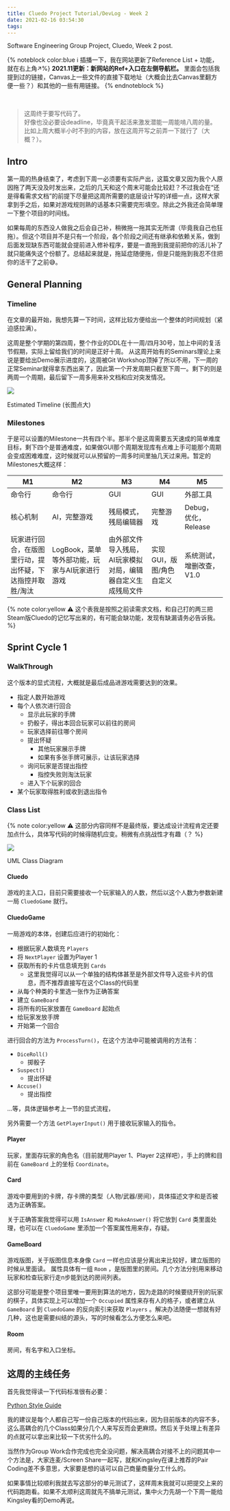```yaml
---
title: Cluedo Project Tutorial/DevLog - Week 2
date: 2021-02-16 03:54:30
tags:
---
```


Software Engineering Group Project, Cluedo, Week 2 post.
<!-- more -->

{% noteblock color:blue ℹ 插播一下，我在网站更新了Reference List + 功能，就在右上角↗%}
**2021.11更新：新网站的Ref+入口在左侧导航栏。**
里面会包括我提到过的链接，Canvas上一些文件的直接下载地址（大概会比去Canvas里翻方便一些？）和其他的一些有用链接。
{% endnoteblock %}

<br>

>这周终于要写代码了。<br>好像也没必要设deadline，毕竟真干起活来激发潜能一周能啃八周的量。<br>比如上周大概半小时不到的内容，放在这周开写之前弄一下就行了（大概？）。


## Intro


第一周的热身结束了，考虑到下周一必须要有实际产出，这篇文章又因为我个人原因拖了两天没及时发出来，之后的几天和这个周末可能会比较赶？不过我会在“还是得看需求文档”的前提下尽量把这周所需要的底层设计写的详细一点，这样大家拿到手之后，如果对游戏规则熟的话基本只需要完形填空。除此之外我还会简单理一下整个项目的时间线。

如果每周的东西没人做我之后会自己补，稍微拖一拖其实无所谓（毕竟我自己也狂拖）。但这个项目并不是只有一个阶段，各个阶段之间还有继承和依赖关系，做到后面发现缺东西可能就会提前进入修补程序，要是一直拖到我提前把你的活儿补了就只能痛失这个份额了。总结起来就是，拖延症随便拖，但是只能拖到我忍不住把你的活干了之前😅。


## General Planning

### Timeline

在文章的最开始，我想先算一下时间，这样比较方便给出一个整体的时间规划（紧迫感拉满）。

这周是整个学期的第四周，整个作业的DDL在十一周/四月30号，加上中间的复活节假期，实际上留给我们的时间是正好十周。
从这周开始有的Seminars理论上来说是要给出Demo展示进度的，这周被Git Workshop顶掉了所以不用，下一周的正常Seminar就得拿东西出来了，因此第一个开发周期只截至下周一。剩下的则是两周一个周期，最后留下一周多用来补文档和应对突发情况。


<a href = "timeline.jpg" target = "_blank"><img class="primary" src="timeline.jpg"></a>
<figcaption class="primary">Estimated Timeline (长图点大)</figcaption>

### Milestones

于是可以设置的Milestone一共有四个半。那半个是这周需要五天速成的简单难度目标，剩下四个是普通难度，如果做GUI那个周期发现库有点难上手可能那个周期会变成困难难度，这时候就可以从预留的一周多时间里抽几天过来用。暂定的Milestones大概这样：

|M1|M2|M3|M4|M5|
|---|---|---|---|---|
|命令行|命令行|GUI|GUI|外部工具|
|核心机制|AI，完整游戏|残局模式，残局编辑器|完整游戏|Debug，优化，Release|
|玩家进行回合，在版图里行动，提出怀疑，下达指控并取胜/淘汰|LogBook，菜单等外部功能，玩家与AI玩家进行游戏|由外部文件导入残局，AI玩家模拟对局，编辑器自定义生成残局文件|实现GUI，版图/角色自定义|系统测试，增删改查，V1.0|

{% note color:yellow ⚠&nbsp;这个表我是按照之前读需求文档，和自己打的两三把Steam版Cluedo的记忆写出来的，有可能会缺功能，发现有缺漏请务必告诉我。 %}


## Sprint Cycle 1

### WalkThrough

这个版本的显式流程，大概就是最后成品进游戏需要达到的效果。

- 指定人数开始游戏
- 每个人依次进行回合
  - 显示此玩家的手牌
  - 扔骰子，得出本回合玩家可以前往的房间
  - 玩家选择前往哪个房间
  - 提出怀疑
    - 其他玩家展示手牌
    - 如果有多张手牌可展示，让该玩家选择
  - 询问玩家是否提出指控
    - 指控失败则淘汰玩家
  - 进入下个玩家的回合
- 某个玩家取得胜利或收到退出指令


### Class List

{% note color:yellow ⚠&nbsp;这部分内容同样不是最终版，要达成设计流程肯定还要加点什么，具体写代码的时候得随机应变。稍微有点挑战性才有趣（？ %}


<a href = "class-diagram.jpg" target = "_blank"><img class="primary" src="class-diagram.jpg"></a>
<figcaption class="primary">UML Class Diagram</figcaption>

#### Cluedo

游戏的主入口，目前只需要接收一个玩家输入的人数，然后以这个人数为参数新建一局 `CluedoGame` 就行。

#### CluedoGame

一局游戏的本体，创建后应进行的初始化：

- 根据玩家人数填充 `Players`
- 将 `NextPlayer` 设置为Player 1
- 获取所有的卡片信息填充到 `Cards`
  - 这里我觉得可以从一个单独的结构体甚至是外部文件导入这些卡片的信息，而不推荐直接写在这个Class的代码里
- 从每个种类的卡里选一张作为正确答案
- 建立 `GameBoard`
- 将所有的玩家放置在 `GameBoard` 起始点
- 给玩家发放手牌
- 开始第一个回合

进行回合的方法为 `ProcessTurn()`，在这个方法中可能被调用的方法有：

- `DiceRoll()`
  - 掷骰子
- `Suspect()`
  - 提出怀疑
- `Accuse()`
  - 提出指控

...等，具体逻辑参考上一节的显式流程，

另外需要一个方法 `GetPlayerInput()` 用于接收玩家输入的指令。

#### Player

玩家，里面存玩家的角色名（目前就用Player 1、Player 2这样吧），手上的牌和目前在 `GameBoard` 上的坐标 `Coordinate`。

#### Card

游戏中要用到的卡牌，存卡牌的类型（人物/武器/房间），具体描述文字和是否被选为正确答案。

关于正确答案我觉得可以用 `IsAnswer` 和 `MakeAnswer()` 将它放到 `Card` 类里面处理，也可以在 `CluedoGame` 里添加一个答案属性用来存，存疑。

#### GameBoard

游戏版图，关于版图信息本身像 `Card` 一样也应该是分离出来比较好，建立版图的时候从里面读。
属性具体有一组 `Room` ，是版图里的房间。几个方法分别用来移动玩家和检查玩家行走n步能到达的房间列表。

这部分可能是整个项目里唯一要用到算法的地方，因为走路的时候要绕开别的玩家的棋子，具体实现上可以增加一个 `Occupied` 属性来存有人的格子，或者建立从 `GameBoard` 到 `CluedoGame` 的反向索引来获取 `Players` 。解决办法随便一想就有好几种，这也是需要纠结的源头，写的时候看怎么方便怎么来吧。

#### Room

房间，有名字和入口坐标。


## 这周的主线任务

首先我觉得读一下代码标准很有必要：

<a class="doc-link" href = "https://google.github.io/styleguide/pyguide.html">Python Style Guide</a>

我的建议是每个人都自己写一份自己版本的代码出来，因为目前版本的内容不多，这么高耦合的几个Class如果分几个人来写反而会更麻烦。然后关于处理上有差异的点就可以拿出来比较一下优劣什么的。

当然作为Group Work合作完成也完全没问题，解决高耦合对接不上的问题其中一个方法是，大家连麦/Screen Share一起写，就和Kingsley在课上推荐的Pair Coding差不多意思，大家要是想的话可以自己商量商量分工什么的。

如果事情比较顺利我就去写这部分的单元测试了，这样周末我就可以把提交上来的代码跑跑看。如果不太顺利这周就先不搞单元测试，集中火力先胡一个下周一能给Kingsley看的Demo再说。
